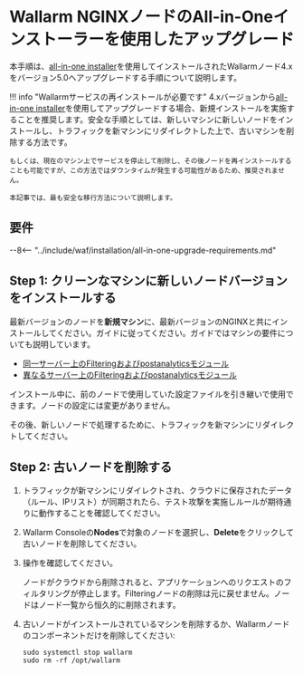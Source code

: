 [statistics-service-all-parameters]:        ../admin-en/configure-statistics-service.md  
[img-attacks-in-interface]:                 ../images/admin-guides/test-attacks-quickstart.png  
[tarantool-status]:                         ../images/tarantool-status.png  
[configure-proxy-balancer-instr]:           ../admin-en/configuration-guides/access-to-wallarm-api-via-proxy.md  
[ptrav-attack-docs]:                        ../attacks-vulns-list.md#path-traversal

# Wallarm NGINXノードのAll-in-Oneインストーラーを使用したアップグレード

本手順は、[all-in-one installer](../installation/nginx/all-in-one.md)を使用してインストールされたWallarmノード4.xをバージョン5.0へアップグレードする手順について説明します。

!!! info "Wallarmサービスの再インストールが必要です"
    4.xバージョンから[all-in-one installer](../installation/nginx/all-in-one.md)を使用してアップグレードする場合、新規インストールを実施することを推奨します。安全な手順としては、新しいマシンに新しいノードをインストールし、トラフィックを新マシンにリダイレクトした上で、古いマシンを削除する方法です。
    
    もしくは、現在のマシン上でサービスを停止して削除し、その後ノードを再インストールすることも可能ですが、この方法ではダウンタイムが発生する可能性があるため、推奨されません。

    本記事では、最も安全な移行方法について説明します。

## 要件

--8<-- "../include/waf/installation/all-in-one-upgrade-requirements.md"

<!-- ## Upgrade procedure

The upgrade procedure differs depending on how filtering node and postanalytics modules are installed:

* [On the same server](#filtering-node-and-postanalytics-on-the-same-server): modules are upgraded altogether
* [On different servers](#filtering-node-and-postanalytics-on-different-servers): **first** upgrade the postanalytics module and **then** the filtering module -->

<!-- ## Filtering node and postanalytics on the same server

Use the procedure below to upgrade altogether the filtering node and postanalytics modules installed using all-in-one installer on the same server. -->

## Step 1: クリーンなマシンに新しいノードバージョンをインストールする

最新バージョンのノードを**新規マシン**に、最新バージョンのNGINXと共にインストールしてください。ガイドに従ってください。ガイドではマシンの要件についても説明しています。

* [同一サーバー上のFilteringおよびpostanalyticsモジュール](../installation/nginx/all-in-one.md)
* [異なるサーバー上のFilteringおよびpostanalyticsモジュール](../admin-en/installation-postanalytics-en.md)

インストール中に、前のノードで使用していた設定ファイルを引き継いで使用できます。ノードの設定には変更がありません。

その後、新しいノードで処理するために、トラフィックを新マシンにリダイレクトしてください。

## Step 2: 古いノードを削除する

1. トラフィックが新マシンにリダイレクトされ、クラウドに保存されたデータ（ルール、IPリスト）が同期されたら、テスト攻撃を実施しルールが期待通りに動作することを確認してください。
2. Wallarm Consoleの**Nodes**で対象のノードを選択し、**Delete**をクリックして古いノードを削除してください。
3. 操作を確認してください。
    
    ノードがクラウドから削除されると、アプリケーションへのリクエストのフィルタリングが停止します。Filteringノードの削除は元に戻せません。ノードはノード一覧から恒久的に削除されます。

4. 古いノードがインストールされているマシンを削除するか、Wallarmノードのコンポーネントだけを削除してください:

    ```
    sudo systemctl stop wallarm
    sudo rm -rf /opt/wallarm
    ```